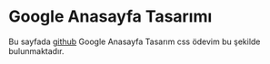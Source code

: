 <h1>Google Anasayfa Tasarımı</h1>


Bu sayfada [github](https://github.com/sanemerginn/googleanasayfatasarimi.git) Google Anasayfa Tasarım css ödevim bu şekilde bulunmaktadır.











